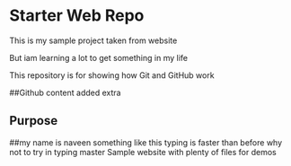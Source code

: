 # Starter Web Repo

This is my sample project taken from website

But iam learning a lot to get something in my life

This repository is for showing how Git and GitHub work

##Github content added extra
## Purpose
##my name is naveen
something like this
typing is faster than before why not to try in typing master
Sample website with plenty of files for demos

